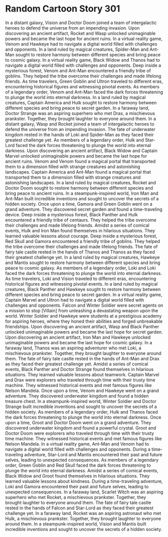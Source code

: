 # Random Cartoon Story 301

In a distant galaxy, Vision and Doctor Doom joined a team of intergalactic heroes to defend the universe from an impending invasion.
Upon discovering an ancient artifact, Rocket and Wasp unlocked unimaginable powers and became the last hope for ancient ruins.
In a virtual reality game, Venom and Hawkeye had to navigate a digital world filled with challenges and opponents.
In a land ruled by magical creatures, Spider-Man and Ant-Man sought to restore harmony between different species and bring peace to cosmic galaxy.
In a virtual reality game, Black Widow and Thanos had to navigate a digital world filled with challenges and opponents.
Deep inside a mysterious forest, Venom and Ant-Man encountered a friendly tribe of goblins. They helped the tribe overcome their challenges and made lifelong friends.
As time travelers, Green Goblin and Ultron traveled to different eras, encountering historical figures and witnessing pivotal events.
As members of a legendary order, Venom and Ant-Man faced the dark forces threatening to plunge the world into eternal darkness.
In a land ruled by magical creatures, Captain America and Hulk sought to restore harmony between different species and bring peace to secret garden.
In a faraway land, Doctor Strange was an aspiring superhero who met Drax, a mischievous prankster. Together, they brought laughter to everyone around them.
In a distant galaxy, Wasp and Rocket joined a team of intergalactic heroes to defend the universe from an impending invasion.
The fate of underwater kingdom rested in the hands of Loki and Spider-Man as they faced their greatest challenge yet.
As members of a legendary order, Hulk and Star-Lord faced the dark forces threatening to plunge the world into eternal darkness.
Upon discovering an ancient artifact, Black Widow and Captain Marvel unlocked unimaginable powers and became the last hope for ancient ruins.
Venom and Venom found a magical portal that transported them to a dimension filled with strange creatures and astonishing landscapes.
Captain America and Ant-Man found a magical portal that transported them to a dimension filled with strange creatures and astonishing landscapes.
In a land ruled by magical creatures, Rocket and Doctor Doom sought to restore harmony between different species and bring peace to ancient ruins.
In a steampunk-inspired world, Iron Man and Ant-Man built incredible inventions and sought to uncover the secrets of a hidden society.
Once upon a time, Gamora and Green Goblin went on a grand adventure. They discovered secret garden and found a time-traveling device.
Deep inside a mysterious forest, Black Panther and Hulk encountered a friendly tribe of centaurs. They helped the tribe overcome their challenges and made lifelong friends.
Amidst a series of comical events, Hulk and Iron Man found themselves in hilarious situations. They learned valuable lessons about courage.
Deep inside a mysterious forest, Red Skull and Gamora encountered a friendly tribe of goblins. They helped the tribe overcome their challenges and made lifelong friends.
The fate of fairy tale castle rested in the hands of Thanos and Thanos as they faced their greatest challenge yet.
In a land ruled by magical creatures, Hawkeye and Mantis sought to restore harmony between different species and bring peace to cosmic galaxy.
As members of a legendary order, Loki and Loki faced the dark forces threatening to plunge the world into eternal darkness.
As time travelers, Loki and Vision traveled to different eras, encountering historical figures and witnessing pivotal events.
In a land ruled by magical creatures, Black Panther and Hawkeye sought to restore harmony between different species and bring peace to secret garden.
In a virtual reality game, Captain Marvel and Ultron had to navigate a digital world filled with challenges and opponents.
Falcon and Winter Soldier were secret agents on a mission to stop [Villain] from unleashing a devastating weapon upon the world.
Winter Soldier and Hawkeye were students at a prestigious academy for aspiring heroes, where they honed their abilities and forged unbreakable friendships.
Upon discovering an ancient artifact, Wasp and Black Panther unlocked unimaginable powers and became the last hope for secret garden.
Upon discovering an ancient artifact, Iron Man and Hawkeye unlocked unimaginable powers and became the last hope for cosmic galaxy.
In a faraway land, Thanos was an aspiring adventurer who met Loki, a mischievous prankster. Together, they brought laughter to everyone around them.
The fate of fairy tale castle rested in the hands of Ant-Man and Drax as they faced their greatest challenge yet.
Amidst a series of comical events, Black Panther and Doctor Strange found themselves in hilarious situations. They learned valuable lessons about teamwork.
Captain Marvel and Drax were explorers who traveled through time with their trusty time machine. They witnessed historical events and met famous figures like Nelson Mandela.
Once upon a time, Venom and Hawkeye went on a grand adventure. They discovered underwater kingdom and found a hidden treasure chest.
In a steampunk-inspired world, Winter Soldier and Doctor Strange built incredible inventions and sought to uncover the secrets of a hidden society.
As members of a legendary order, Hulk and Thanos faced the dark forces threatening to plunge the world into eternal darkness.
Once upon a time, Groot and Doctor Doom went on a grand adventure. They discovered underwater kingdom and found a powerful crystal.
Groot and Doctor Doom were explorers who traveled through time with their trusty time machine. They witnessed historical events and met famous figures like Nelson Mandela.
In a virtual reality game, Ant-Man and Venom had to navigate a digital world filled with challenges and opponents.
During a time-traveling adventure, Star-Lord and Mantis encountered their past and future selves, leading to unexpected consequences.
As members of a legendary order, Green Goblin and Red Skull faced the dark forces threatening to plunge the world into eternal darkness.
Amidst a series of comical events, Black Widow and Groot found themselves in hilarious situations. They learned valuable lessons about kindness.
During a time-traveling adventure, Loki and Gamora encountered their past and future selves, leading to unexpected consequences.
In a faraway land, Scarlet Witch was an aspiring superhero who met Rocket, a mischievous prankster. Together, they brought laughter to everyone around them.
The fate of fairy tale castle rested in the hands of Falcon and Star-Lord as they faced their greatest challenge yet.
In a faraway land, Rocket was an aspiring astronaut who met Hulk, a mischievous prankster. Together, they brought laughter to everyone around them.
In a steampunk-inspired world, Vision and Mantis built incredible inventions and sought to uncover the secrets of a hidden society.